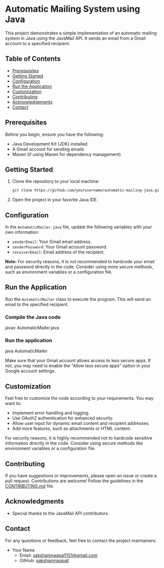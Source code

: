 # Automatic Mailing System using Java

This project demonstrates a simple implementation of an automatic mailing system in Java using the JavaMail API. It sends an email from a Gmail account to a specified recipient.

## Table of Contents

- [Prerequisites](#prerequisites)
- [Getting Started](#getting-started)
- [Configuration](#configuration)
- [Run the Application](#run-the-application)
- [Customization](#customization)
- [Contributing](#contributing)
- [Acknowledgements](#acknowledgements)
- [Contact](#contact)

## Prerequisites

Before you begin, ensure you have the following:

- Java Development Kit (JDK) installed
- A Gmail account for sending emails
- Maven (if using Maven for dependency management)

## Getting Started

1. Clone the repository to your local machine:

   ```bash
   git clone https://github.com/yourusername/automatic-mailing-java.git
2. Open the project in your favorite Java IDE.

## Configuration

In the `AutomaticMailer.java` file, update the following variables with your own information:

- `senderEmail`: Your Gmail email address.
- `senderPassword`: Your Gmail account password.
- `receiverEmail`: Email address of the recipient.

**Note:** For security reasons, it is not recommended to hardcode your email and password directly in the code. Consider using more secure methods, such as environment variables or a configuration file.

## Run the Application

Run the `AutomaticMailer` class to execute the program. This will send an email to the specified recipient.


### Compile the Java code
javac AutomaticMailer.java

### Run the application
java AutomaticMailer

Make sure that your Gmail account allows access to less secure apps. If not, you may need to enable the "Allow less secure apps" option in your Google account settings.

## Customization

Feel free to customize the code according to your requirements. You may want to:

- Implement error handling and logging.
- Use OAuth2 authentication for enhanced security.
- Allow user input for dynamic email content and recipient addresses.
- Add more features, such as attachments or HTML content.

For security reasons, it is highly recommended not to hardcode sensitive information directly in the code. Consider using secure methods like environment variables or a configuration file.

## Contributing

If you have suggestions or improvements, please open an issue or create a pull request. Contributions are welcome! Follow the guidelines in the [CONTRIBUTING.md](CONTRIBUTING.md) file.


## Acknowledgments

- Special thanks to the JavaMail API contributors.

## Contact

For any questions or feedback, feel free to contact the project maintainers:

- Your Name
  - Email: sakshamnagpal1151@gmail.com
  - GitHub: [sakshamnagpall](https://github.com/sakshamnagpall)
  
